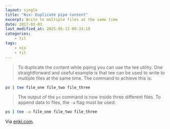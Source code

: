 ```yaml
---
layout: single
title: "Nix: Duplicate pipe content"
excerpt: Write to multiple files at the same time
date: 2017-03-03
last_modified_at: 2025-05-13 00:33:19
categories:
    - til
tags:
    - nix
    - til
---
```


> To duplicate the content while piping you can use the tee utility.
> One straightforward and useful example is that tee can be used to write to multiple files
> at the same time.
> The command to achieve this is:

```bash
ps | tee file_one file_two file_three
```

> The output of the `ps` command is now inside three different files.
> To append data to files, the `-a` flag must be used:

```bash
ps | tee -a file_one file_two file_three
```

Via [enki.com](https://app.enkipro.com/#/insight/56f437459d23a008008ad6b1).

